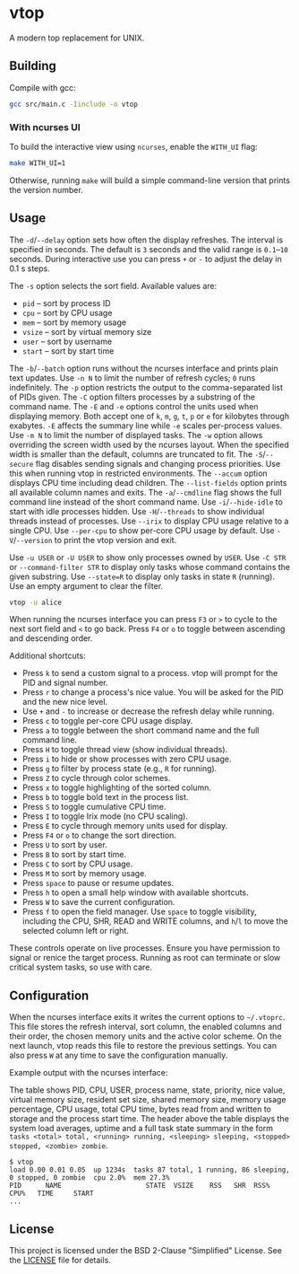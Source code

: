 # vtop
A modern top replacement for UNIX.

## Building
Compile with gcc:
```sh
gcc src/main.c -Iinclude -o vtop
```

### With ncurses UI
To build the interactive view using `ncurses`, enable the `WITH_UI` flag:
```sh
make WITH_UI=1
```
Otherwise, running `make` will build a simple command-line version
that prints the version number.

## Usage

The `-d`/`--delay` option sets how often the display refreshes. The
interval is specified in seconds. The default is `3` seconds and the
valid range is `0.1`&ndash;`10` seconds. During interactive use you can
press `+` or `-` to adjust the delay in 0.1&nbsp;s steps.

The `-s` option selects the sort field. Available values are:

- `pid` &ndash; sort by process ID
- `cpu` &ndash; sort by CPU usage
- `mem` &ndash; sort by memory usage
- `vsize` &ndash; sort by virtual memory size
- `user` &ndash; sort by username
- `start` &ndash; sort by start time

The `-b`/`--batch` option runs without the ncurses interface and prints
plain text updates. Use `-n N` to limit the number of refresh cycles;
`0` runs indefinitely. The `-p` option restricts the output to the
comma-separated list of PIDs given. The `-C` option filters processes by a
substring of the command name. The `-E` and `-e` options control the
units used when displaying memory. Both accept one of `k`, `m`, `g`, `t`,
`p` or `e` for kilobytes through exabytes. `-E` affects the summary line
while `-e` scales per-process values.
Use `-m N` to limit the number of displayed tasks.
The `-w` option allows overriding the screen width used by the ncurses
layout. When the specified width is smaller than the default, columns are
truncated to fit.
The `-S`/`--secure` flag disables sending signals and changing
process priorities. Use this when running vtop in restricted
environments.
The `--accum` option displays CPU time including dead children.
The `--list-fields` option prints all available column names and exits.
The `-a`/`--cmdline` flag shows the full command line instead of the short
command name.
Use `-i`/`--hide-idle` to start with idle processes hidden.
Use `-H`/`--threads` to show individual threads instead of processes.
Use `--irix` to display CPU usage relative to a single CPU.
Use `--per-cpu` to show per-core CPU usage by default.
Use `-V`/`--version` to print the vtop version and exit.

Use `-u USER` or `-U USER` to show only processes owned by `USER`.
Use `-C STR` or `--command-filter STR` to display only tasks whose
command contains the given substring.
Use `--state=R` to display only tasks in state `R` (running). Use an empty
argument to clear the filter.

```sh
vtop -u alice
```

When running the ncurses interface you can press `F3` or `>` to cycle to
the next sort field and `<` to go back.
Press `F4` or `o` to toggle between ascending and descending order.

Additional shortcuts:

- Press `k` to send a custom signal to a process. vtop will prompt for the PID and signal number.
- Press `r` to change a process's nice value. You will be asked for the
  PID and the new nice level.
- Use `+` and `-` to increase or decrease the refresh delay while running.
- Press `c` to toggle per-core CPU usage display.
- Press `a` to toggle between the short command name and the full command line.
- Press `H` to toggle thread view (show individual threads).
- Press `i` to hide or show processes with zero CPU usage.
- Press `g` to filter by process state (e.g., `R` for running).
- Press `Z` to cycle through color schemes.
- Press `x` to toggle highlighting of the sorted column.
- Press `b` to toggle bold text in the process list.
- Press `S` to toggle cumulative CPU time.
- Press `I` to toggle Irix mode (no CPU scaling).
- Press `E` to cycle through memory units used for display.
- Press `F4` or `o` to change the sort direction.
- Press `U` to sort by user.
- Press `B` to sort by start time.
- Press `C` to sort by CPU usage.
- Press `M` to sort by memory usage.
- Press `space` to pause or resume updates.
- Press `h` to open a small help window with available shortcuts.
- Press `W` to save the current configuration.
- Press `f` to open the field manager. Use `space` to toggle visibility,
including the CPU, SHR, READ and WRITE columns, and `h`/`l` to move the selected column left or right.

These controls operate on live processes. Ensure you have permission to
signal or renice the target process. Running as root can terminate or slow
critical system tasks, so use with care.

## Configuration

When the ncurses interface exits it writes the current options to
`~/.vtoprc`. This file stores the refresh interval, sort column, the
enabled columns and their order, the chosen memory units and the active color scheme. On the
next launch, vtop reads this file to restore the
previous settings. You can also press `W` at any time to save the
configuration manually.

Example output with the ncurses interface:

The table shows PID, CPU, USER, process name, state, priority,
nice value, virtual memory size, resident set size, shared
memory size, memory usage percentage, CPU usage, total CPU time,
bytes read from and written to storage and the process start time.
The header above the table displays the system load averages,
uptime and a full task state summary in the form
`tasks <total> total, <running> running, <sleeping> sleeping,
<stopped> stopped, <zombie> zombie`.

```text
$ vtop
load 0.00 0.01 0.05  up 1234s  tasks 87 total, 1 running, 86 sleeping, 0 stopped, 0 zombie  cpu 2.0%  mem 27.3%
PID      NAME                     STATE  VSIZE    RSS   SHR  RSS%  CPU%   TIME     START
...
```


## License

This project is licensed under the BSD 2-Clause "Simplified" License. See the [LICENSE](LICENSE) file for details.
